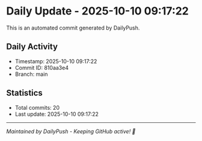 # Daily Update - 2025-10-10 09:17:22

This is an automated commit generated by DailyPush.

## Daily Activity
- Timestamp: 2025-10-10 09:17:22
- Commit ID: 810aa3e4
- Branch: main

## Statistics
- Total commits: 20
- Last update: 2025-10-10 09:17:22

---
*Maintained by DailyPush - Keeping GitHub active! 🚀*
